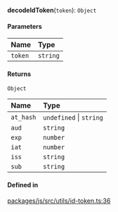 **decodeIdToken**(`token`): `Object`

#### Parameters

| Name | Type |
| :------ | :------ |
| `token` | `string` |

#### Returns

`Object`

| Name | Type |
| :------ | :------ |
| `at_hash` | `undefined` \| `string` |
| `aud` | `string` |
| `exp` | `number` |
| `iat` | `number` |
| `iss` | `string` |
| `sub` | `string` |

#### Defined in

[packages/js/src/utils/id-token.ts:36](https://github.com/logto-io/js/blob/5254dee/packages/js/src/utils/id-token.ts#L36)
